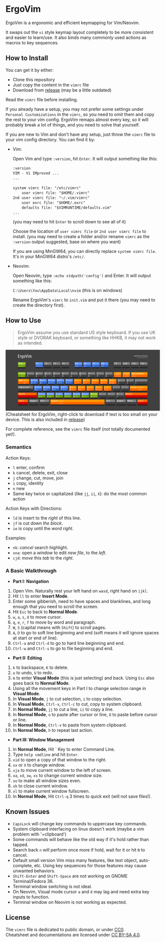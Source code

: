 # ErgoVim

ErgoVim is a ergonomic and efficient keymapping for Vim/Neovim. 

It swaps out the `vi` style keymap layout completely to be more consistent and easier to learn/use. It also binds many commonly used actions as macros to key sequences.

## How to Install

You can get it by either:
- Clone this repository 
- Just copy the content in the `vimrc` file
- Download from [release](https://github.com/Letheward/ErgoVim/releases) (may be a little outdated)

Read the `vimrc` file before installing.

If you already have a setup, you may not prefer some settings under `Personal Customizations` in the `vimrc`, so you need to omit them and copy the rest to your vim config. ErgoVim remaps almost every key, so it will probably break a lot of things, and you need to solve that yourself.

If you are new to Vim and don't have any setup, just throw the `vimrc` file to your vim config directory. You can find it by:

- Vim:

    Open Vim and type `:version`, hit `Enter`. It will output something like this:  
    ~~~
    :version
    VIM - Vi IMproved ...
    ...

    system vimrc file: "/etc/vimrc"
        user vimrc file: "$HOME/.vimrc"
    2nd user vimrc file: "~/.vim/vimrc"
        user exrc file: "$HOME/.exrc"
        defaults file: "$VIMRUNTIME/defaults.vim"
    ...
    ~~~
    (you may need to hit `Enter` to scroll down to see all of it)

    Choose the location of `user vimrc file` or `2nd user vimrc file` to install. (you may need to create a folder and/or rename `vimrc` as the `:version` output suggested, base on where you want)

    If you are using MinGW64, you can directly replace `system vimrc file`. It's in your MinGW64 distro's `/etc/`. 

- Neovim:

    Open Neovim, type `:echo stdpath('config')` and Enter. It will output something like this: 

    `C:\Users\You\AppData\Local\nvim` (this is on windows)
    
    Rename ErgoVim's `vimrc` to `init.vim` and put it there (you may need to create the directory first).
    
## How to Use

> ErgoVim assume you use standard US style keyboard. If you use UK style or DVORAK keyboard, or something like HHKB, it may not work as intended.  

![cheatsheet](img/Cheatsheet.png)
(Cheatsheet for ErgoVim, right-click to download if text is too small on your device. This is also included in [release](https://github.com/Letheward/ErgoVim/releases))

For complete reference, see the `vimrc` file itself (not totally documented yet!).

### Semantics

Action Keys:

- `l` enter, confirm
- `k` cancel, delete, exit, close
- `j` change, cut, move, join
- `i` copy, identity
- `n` new
- Same key twice or capitalized (like `jj`, `ii`, `X`): do the most common action

Action Keys with Directions:

- `ld` is insert to the *right* of this line.
- `jf` is cut *down the block*.
- `ie` is copy until the *word right*.

Examples:

- `nk`: *cancel* search highlight.   
- `xna`: open a *window* to edit *new file*, to the *left*.  
- `cjd`: *move* this *tab* to the *right*. 

### A Basic Walkthrough

- **Part I: Navigation**
1. Open Vim. Naturally rest your left hand on `wasd`, right hand on `ijkl`.
1. Hit `ll` to enter **Insert Mode**.
1. Enter some gibberish, need to have spaces and blanklines, and long enough that you need to scroll the screen.
1. Hit `Esc` to back to **Normal Mode**.
1. `w`, `a`, `s`, `d` to move cursor.
1. `q`, `e`, `r`, `f` to move by word and paragraph.
1. `W`, `S` (capital means with `Shift`) to scroll pages.
1. `A`, `D` to go to soft line beginning and end (soft means it will ignore spaces at start or end of line).
1. `Ctrl-a` and `Ctrl-d` to go to hard line beginning and end.
1. `Ctrl-w` and `Ctrl-s` to go to file beginning and end.

- **Part II: Editing**
1. `k` to backspace, `K` to delete.
1. `u` to undo, `U` to redo.
1. `m` to enter **Visual Mode** (this is just selecting) and back. Using `Esc` also goes back to **Normal Mode**.
1. Using all the movement keys in Part I to change selection range in **Visual Mode**.
1. In **Visual Mode**, `j` to cut selection, `i` to copy selection.
1. In **Visual Mode**, `Ctrl-x`, `Ctrl-c` to cut, copy to system clipboard. 
1. In **Normal Mode**, `jj` to cut a line, `ii` to copy a line. 
1. In **Normal Mode**, `o` to paste after cursor or line, `O` to paste before cursor or line. 
1. In **Normal Mode**, `Ctrl-v` to paste from system clipboard.
1. In **Normal Mode**, `h` to repeat last action.

- **Part III: Window Management**
1. In **Normal Mode**, Hit \` Key to enter Command Line.
1. Type `help cmdline` and hit `Enter`.
1. `xid` to open a copy of that window to the right.
1. `xx` or `X` to change window.
1. `xja` to move current window to the left of screen.
1. `xa`, `xd`, `xw`, `xs` to change current window size.
1. `xo` to make all window sizes even.
1. `xk` to close current window.
1. `xl` to make current window fullscreen.
1. In **Normal Mode**, Hit `Ctrl-q` 3 times to quick exit (will not save files!).


## Known Issues

- `CapsLock` will change key commands to uppercase key commands.
- System clipboard interfacing on linux doesn't work (maybe a vim problem with '+clipboard')
- Some commands will behave like the old way if it's hold rather than tapped.
- Search back `n` will perform once more if hold, wait for it or hit `N` to cancel.
- Default small version Vim miss many features, like text object, auto-complete, etc. Using key sequences for those features may cause unwanted behaviors.
- `Shift-Enter` and `Shift-Space` are not working on GNOME Terminal/Fedora 36.
- Terminal window switching is not ideal.
- On Neovim, Visual mode cursor `a` and `d` may lag and need extra key inputs to function.
- Terminal window on Neovim is not working as expected.

## License

The `vimrc` file is dedicated to public domain, or under [CC0](http://creativecommons.org/publicdomain/zero/1.0/).  
Cheatsheet and documentations are licensed under [CC BY-SA 4.0](http://creativecommons.org/licenses/by-sa/4.0/).
